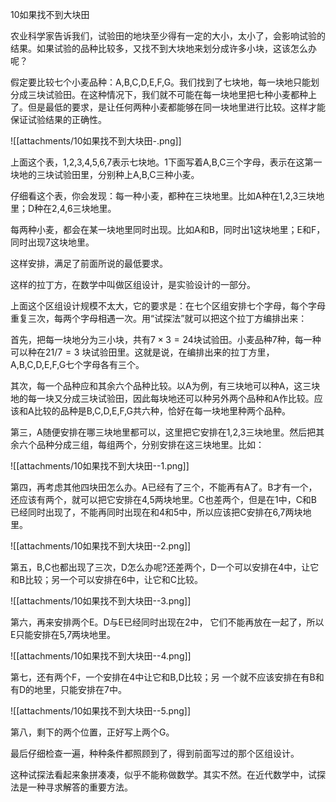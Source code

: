10如果找不到大块田

农业科学家告诉我们，试验田的地块至少得有一定的大小，太小了，会影响试验的结果。如果试验的品种比较多，又找不到大块地来划分成许多小块，这该怎么办呢？

假定要比较七个小麦品种：A,B,C,D,E,F,G。我们找到了七块地，每一块地只能划分成三块试验田。在这种情况下，我们就不可能在每一块地里把七种小麦都种上了。但是最低的要求，是让任何两种小麦都能够在同一块地里进行比较。这样才能保证试验结果的正确性。

![[attachments/10如果找不到大块田-.png]]

上面这个表，1,2,3,4,5,6,7表示七块地。1下面写着A,B,C三个字母，表示在这第一块地的三块试验田里，分别种上A,B,C三种小麦。

仔细看这个表，你会发现：每一种小麦，都种在三块地里。比如A种在1,2,3三块地里；D种在2,4,6三块地里。

每两种小麦，都会在某一块地里同时出现。比如A和B，同时出1这块地里；E和F，同时出现7这块地里。

这样安排，满足了前面所说的最低要求。

这样的拉丁方，在数学中叫做区组设计，是实验设计的一部分。

上面这个区组设计规模不太大，它的要求是：在七个区组安排七个字母，每个字母重复三次，每两个字母相遇一次。用“试探法”就可以把这个拉丁方编排出来：

首先，把每一块地分为三小块，共有${7\times3=24}$块试验田。小麦品种7种，每一种可以种在${21/7=3}$
块试验田里。这就是说，在编排出来的拉丁方里，A,B,C,D,E,F,G七个字母各有三个。

其次，每一个品种应和其余六个品种比较。以A为例，有三块地可以种A，这三块地的每一块又分成三块试验田，因此每块地还可以种另外两个品种和A作比较。应该和A比较的品种是B,C,D,E,F,G共六种，恰好在每一块地里种两个品种。

第三，A随便安排在哪三块地里都可以，这里把它安排在1,2,3三块地里。然后把其余六个品种分成三组，每组两个，分别安排在这三块地里。比如：

![[attachments/10如果找不到大块田--1.png]]

第四，再考虑其他四块田怎么办。A已经有了三个，不能再有A了。B才有一个，还应该有两个，就可以把它安排在4,5两块地里。C也差两个，但是在1中，C和B已经同时出现了，不能再同时出现在和4和5中，所以应该把C安排在6,7两块地里。

![[attachments/10如果找不到大块田--2.png]]

第五，B,C也都出现了三次，D怎么办呢?还差两个，D一个可以安排在4中，让它和B比较；另一个可以安排在6中，让它和C比较。

![[attachments/10如果找不到大块田--3.png]]


第六，再来安排两个E。D与E已经同时出现在2中，
它们不能再放在一起了，所以E只能安排在5,7两块地里。

![[attachments/10如果找不到大块田--4.png]]

第七，还有两个F，一个安排在4中让它和B,D比较；另
一个就不应该安排在有B和有D的地里，只能安排在7中。

![[attachments/10如果找不到大块田--5.png]]

第八，剩下的两个位置，正好写上两个G。

最后仔细检查一遍，种种条件都照顾到了，得到前面写过的那个区组设计。

这种试探法看起来象拼凑凑，似乎不能称做数学。其实不然。在近代数学中，试探法是一种寻求解答的重要方法。